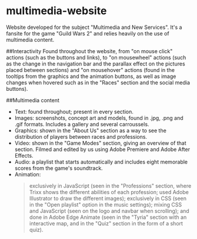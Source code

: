 # multimedia-website
Website developed for the subject "Multimedia and New Services". It's a fansite for the game "Guild Wars 2" and relies heavily on the use of multimedia content.

##Interactivity
Found throughout the website, from "on mouse click" actions (such as the buttons and links), to "on mousewheel" actions (such as the change in the navigation bar and the parallax effect on the pictures placed between sections) and "on mousehover" actions (found in the tooltips from the graphics and the animation buttons, as well as image changes when hovered such as in the "Races" section and the social media buttons).

##Multimedia content
- Text: found throughout; present in every section.
- Images: screenshots, concept art and models, found in .jpg, .png and .gif formats. Includes a gallery and several carroussels.
- Graphics: shown in the "About Us" section as a way to see the distribution of players between races and professions.
- Video: shown in the "Game Modes" section, giving an overview of that section. Filmed and edited by us using Adobe Premiere and Adobe After Effects.
- Audio: a playlist that starts automatically and includes eight memorable scores from the game's soundtrack.
- Animation:
	> exclusively in JavaScript (seen in the "Professions" section, where Trixx shows the different abilities of each profession; used Adobe Illustrator to draw the different images);
	> exclusively in CSS (seen in the "Open playlist" option in the music settings);
	> mixing CSS and JavaScript (seen on the logo and navbar when scrolling); and
	> done in Adobe Edge Animate (seen in the "Tyria" section with an interactive map, and in the "Quiz" section in the form of a short quiz).